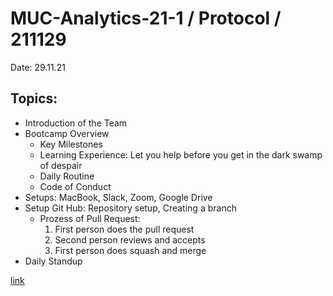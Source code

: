 # MUC-Analytics-21-1 / Protocol / 211129
Date: 29.11.21

## Topics:
- Introduction of the Team
- Bootcamp Overview
  - Key Milestones
  - Learning Experience: Let you help before you get in the dark swamp of despair
  - Daily Routine
  - Code of Conduct
- Setups: MacBook, Slack, Zoom, Google Drive
- Setup Git Hub: Repository setup, Creating a branch
  - Prozess of Pull Request:
    1. First person does the pull request
    2. Second person reviews and accepts
    3. First person does squash and merge
- Daily Standup

[link](https://docs.github.com/en/github/writing-on-github/getting-started-with-writing-and-formatting-on-github/basic-writing-and-formatting-syntax)


